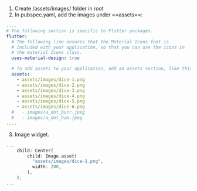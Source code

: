 
1. Create /assets/images/ folder in root
2. In pubspec.yaml, add the images under ==assets==:

```yaml
....
# The following section is specific to Flutter packages.
flutter:
  # The following line ensures that the Material Icons font is
  # included with your application, so that you can use the icons in
  # the material Icons class.
  uses-material-design: true

  # To add assets to your application, add an assets section, like this:
  assets:
    - assets/images/dice-1.png
    - assets/images/dice-2.png
    - assets/images/dice-3.png
    - assets/images/dice-4.png
    - assets/images/dice-5.png
    - assets/images/dice-6.png
  #   - images/a_dot_burr.jpeg
  #   - images/a_dot_ham.jpeg
....
```

3. Image widget.
```dart
...
	child: Center(
		child: Image.asset(
		  "assets/images/dice-1.png",
		  width: 200,
		),
	),
...
```